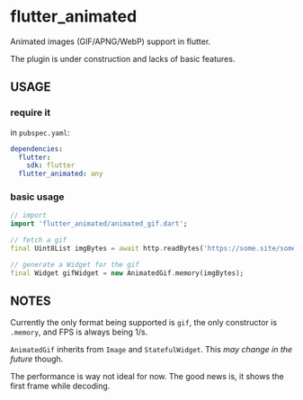 # flutter_animated

Animated images (GIF/APNG/WebP) support in flutter.

The plugin is under construction and lacks of basic features.

## USAGE

### require it

in `pubspec.yaml`:

```yaml
dependencies:
  flutter:
    sdk: flutter
  flutter_animated: any
```

### basic usage

```dart
// import
import 'flutter_animated/animated_gif.dart';

// fetch a gif
final Uint8List imgBytes = await http.readBytes('https://some.site/some.gif');

// generate a Widget for the gif
final Widget gifWidget = new AnimatedGif.memory(imgBytes);
```

## NOTES

Currently the only format being supported is `gif`, the only constructor is `.memory`, and FPS is always being 1/s.

`AnimatedGif` inherits from `Image` and `StatefulWidget`. This *may change in the future* though.

The performance is way not ideal for now. The good news is, it shows the first frame while decoding.
